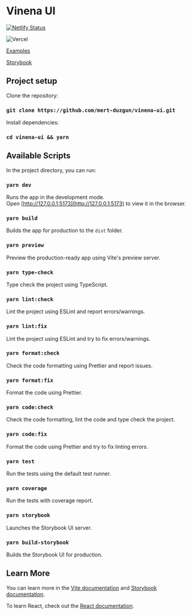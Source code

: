 # Vinena UI

[![Netlify Status](https://api.netlify.com/api/v1/badges/277fae32-7ab1-4f01-8351-12f549d5106c/deploy-status)](https://app.netlify.com/sites/vinena-ui/deploys)

![Vercel](https://vercelbadge.vercel.app/api/mert-duzgun/vinena-ui)

[Examples](https://vinena-ui.netlify.app/)

[Storybook](https://vinena-ui-storybook.vercel.app/)

## Project setup

Clone the repository:

### `git clone https://github.com/mert-duzgun/vinena-ui.git`

Install dependencies:

### `cd vinena-ui && yarn`

## Available Scripts

In the project directory, you can run:

### `yarn dev`

Runs the app in the development mode.<br />
Open [http://127.0.0.1:5173](http://127.0.0.1:5173) to view it in the browser.

### `yarn build`

Builds the app for production to the `dist` folder.

### `yarn preview`

Preview the production-ready app using Vite's preview server.

### `yarn type-check`

Type check the project using TypeScript.

### `yarn lint:check`

Lint the project using ESLint and report errors/warnings.

### `yarn lint:fix`

Lint the project using ESLint and try to fix errors/warnings.

### `yarn format:check`

Check the code formatting using Prettier and report issues.

### `yarn format:fix`

Format the code using Prettier.

### `yarn code:check`

Check the code formatting, lint the code and type check the project.

### `yarn code:fix`

Format the code using Prettier and try to fix linting errors.

### `yarn test`

Run the tests using the default test runner.

### `yarn coverage`

Run the tests with coverage report.

### `yarn storybook`

Launches the Storybook UI server.

### `yarn build-storybook`

Builds the Storybook UI for production.

## Learn More

You can learn more in the [Vite documentation](https://vitejs.dev/guide/) and [Storybook documentation](https://storybook.js.org/docs/react/get-started/introduction).

To learn React, check out the [React documentation](https://react.dev/learn).
